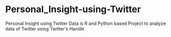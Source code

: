 # Personal_Insight-using-Twitter
Personal Insight using Twitter Data is R and Python based Project to analyze data of Twitter using Twitter's Handle
